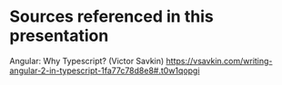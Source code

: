 # Sources referenced in this presentation

Angular: Why Typescript? (Victor Savkin) <https://vsavkin.com/writing-angular-2-in-typescript-1fa77c78d8e8#.t0w1qopgi>
